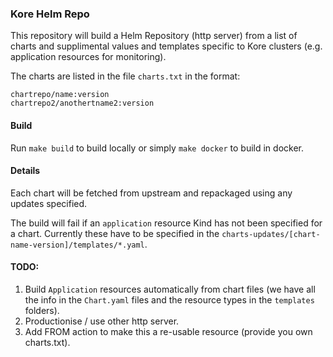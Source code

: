 ### Kore Helm Repo

This repository will build a Helm Repository (http server) from a list of charts and supplimental values and templates specific to Kore clusters (e.g. application resources for monitoring).

The charts are listed in the file `charts.txt` in the format:
```
chartrepo/name:version
chartrepo2/anothertname2:version
```

#### Build

Run `make build` to build locally or simply `make docker` to build in docker.

#### Details

Each chart will be fetched from upstream and repackaged using any updates specified.

The build will fail if an `application` resource Kind has not been specified for a chart. Currently these have to be specified in the `charts-updates/[chart-name-version]/templates/*.yaml`.

#### TODO:

1. Build `Application` resources automatically from chart files (we have all the info in the `Chart.yaml` files and the resource types in the `templates` folders).
1. Productionise / use other http server.
1. Add FROM action to make this a re-usable resource (provide you own charts.txt).